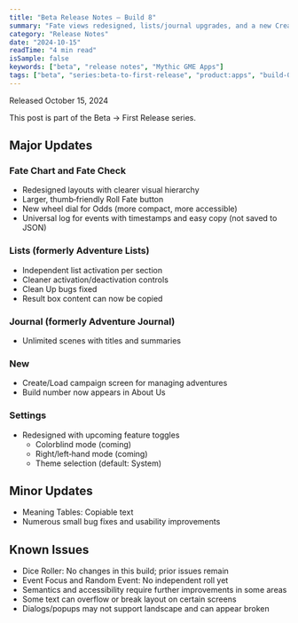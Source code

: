 ```yaml
---
title: "Beta Release Notes — Build 8"
summary: "Fate views redesigned, lists/journal upgrades, and a new Create/Load"
category: "Release Notes"
date: "2024-10-15"
readTime: "4 min read"
isSample: false
keywords: ["beta", "release notes", "Mythic GME Apps"]
tags: ["beta", "series:beta-to-first-release", "product:apps", "build-08", "fate", "lists", "journal", "settings"]
---
```


Released October 15, 2024

This post is part of the Beta → First Release series.

## Major Updates

### Fate Chart and Fate Check
- Redesigned layouts with clearer visual hierarchy
- Larger, thumb‑friendly Roll Fate button
- New wheel dial for Odds (more compact, more accessible)
- Universal log for events with timestamps and easy copy (not saved to JSON)

### Lists (formerly Adventure Lists)
- Independent list activation per section
- Cleaner activation/deactivation controls
- Clean Up bugs fixed
- Result box content can now be copied

### Journal (formerly Adventure Journal)
- Unlimited scenes with titles and summaries

### New
- Create/Load campaign screen for managing adventures
- Build number now appears in About Us

### Settings
- Redesigned with upcoming feature toggles
  - Colorblind mode (coming)
  - Right/left‑hand mode (coming)
  - Theme selection (default: System)

## Minor Updates
- Meaning Tables: Copiable text
- Numerous small bug fixes and usability improvements

## Known Issues
- Dice Roller: No changes in this build; prior issues remain
- Event Focus and Random Event: No independent roll yet
- Semantics and accessibility require further improvements in some areas
- Some text can overflow or break layout on certain screens
- Dialogs/popups may not support landscape and can appear broken
